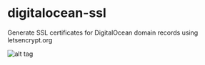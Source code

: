 # digitalocean-ssl
Generate SSL certificates for DigitalOcean domain records using letsencrypt.org

![alt tag](https://www.dropbox.com/s/466ubjfrrq45sq2/certbot.svg?raw=1)

